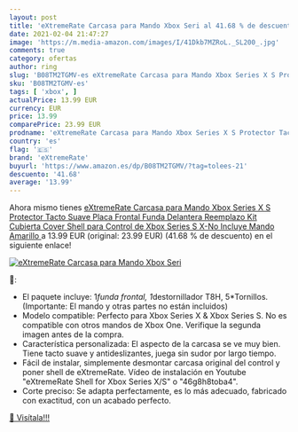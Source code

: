 ```yaml
---
layout: post
title: 'eXtremeRate Carcasa para Mando Xbox Seri al 41.68 % de descuento'
date: 2021-02-04 21:47:27
image: 'https://m.media-amazon.com/images/I/41Dkb7MZRoL._SL200_.jpg'
comments: true
category: ofertas
author: ring
slug: 'B08TM2TGMV-es eXtremeRate Carcasa para Mando Xbox Series X S Protector...'
sku: 'B08TM2TGMV-es'
tags: [ 'xbox', ]
actualPrice: 13.99 EUR
currency: EUR
price: 13.99
comparePrice: 23.99 EUR
prodname: 'eXtremeRate Carcasa para Mando Xbox Series X S Protector Tacto Suave Placa Frontal Funda Delantera Reemplazo Kit Cubierta Cover Shell para Control de Xbox Series S X-No Incluye Mando Amarillo '
country: 'es'
flag: '🇪🇸'
brand: 'eXtremeRate'
buyurl: 'https://www.amazon.es/dp/B08TM2TGMV/?tag=tolees-21'
descuento: '41.68'
average: '13.99'
---
```


Ahora mismo tienes [eXtremeRate Carcasa para Mando Xbox Series X S Protector Tacto Suave Placa Frontal Funda Delantera Reemplazo Kit Cubierta Cover Shell para Control de Xbox Series S X-No Incluye Mando Amarillo ](https://www.amazon.es/dp/B08TM2TGMV/?tag=tolees-21) a 13.99 EUR (original: 23.99 EUR) (41.68 %  de descuento) en el siguiente enlace!

[![eXtremeRate Carcasa para Mando Xbox Seri](https://m.media-amazon.com/images/I/41Dkb7MZRoL._SL200_.jpg)](https://www.amazon.es/dp/B08TM2TGMV/?tag=tolees-21)

🔎:

- El paquete incluye: 1*funda frontal, 1*destornillador T8H, 5*Tornillos. (Importante: El mando y otras partes no están incluidos)
- Modelo compatible: Perfecto para Xbox Series X & Xbox Series S. No es compatible con otros mandos de Xbox One. Verifique la segunda imagen antes de la compra.
- Característica personalizada: El aspecto de la carcasa se ve muy bien. Tiene tacto suave y antideslizantes, juega sin sudor por largo tiempo.
- Fácil de instalar, simplemente desmontar carcasa original del control y poner shell de eXtremeRate. Vídeo de instalación en Youtube "eXtremeRate Shell for Xbox Series X/S" o "46g8h8toba4".
- Corte preciso: Se adapta perfectamente, es lo más adecuado, fabricado con exactitud, con un acabado perfecto.

[🛒 Visítala!!!](https://www.amazon.es/dp/B08TM2TGMV/?tag=tolees-21)
